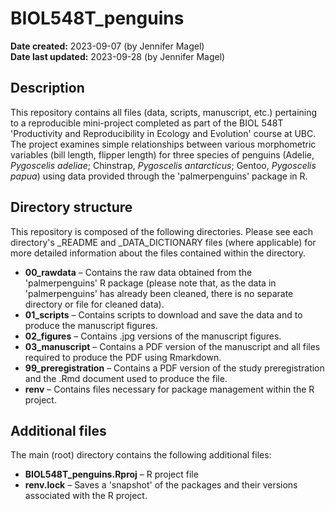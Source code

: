 # BIOL548T_penguins

**Date created:** 2023-09-07 (by Jennifer Magel)  
**Date last updated:** 2023-09-28 (by Jennifer Magel)

## Description
This repository contains all files (data, scripts, manuscript, etc.) pertaining to a reproducible mini-project completed as part of the BIOL 548T 'Productivity and Reproducibility in Ecology and Evolution' course at UBC. The project examines simple relationships between various morphometric variables (bill length, flipper length) for three species of penguins (Adelie, _Pygoscelis adeliae_; Chinstrap, _Pygoscelis antarcticus_; Gentoo, _Pygoscelis papua_) using data provided through the 'palmerpenguins' package in R.

## Directory structure
This repository is composed of the following directories. Please see each directory's _README and _DATA_DICTIONARY files (where applicable) for more detailed information about the files contained within the directory.

* **00_rawdata** – Contains the raw data obtained from the 'palmerpenguins' R package (please note that, as the data in 'palmerpenguins' has already been cleaned, there is no separate directory or file for cleaned data).  
* **01_scripts** – Contains scripts to download and save the data and to produce the manuscript figures.  
* **02_figures** – Contains .jpg versions of the manuscript figures.  
* **03_manuscript** – Contains a PDF version of the manuscript and all files required to produce the PDF using Rmarkdown.
* **99_preregistration** – Contains a PDF version of the study preregistration and the .Rmd document used to produce the file.
* **renv** – Contains files necessary for package management within the R project.

## Additional files
The main (root) directory contains the following additional files:

* **BIOL548T_penguins.Rproj** – R project file
* **renv.lock** – Saves a 'snapshot' of the packages and their versions associated with the R project.
